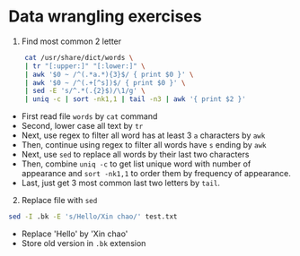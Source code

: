 # Data wrangling exercises 

1. Find most common 2 letter
```bash
    cat /usr/share/dict/words \
    | tr "[:upper:]" "[:lower:]" \ 
    | awk '$0 ~ /^(.*a.*){3}$/ { print $0 }' \
    | awk '$0 ~ /^(.+[^s])$/ { print $0 }' \
    | sed -E 's/^.*(.{2}$)/\1/g' \
    | uniq -c | sort -nk1,1 | tail -n3 | awk '{ print $2 }'
```
- First read file `words` by `cat` command
- Second, lower case all text by `tr`
- Next, use regex to filter all word has at least 3 `a` characters by `awk`
- Then, continue using regex to filter all words have `s` ending by `awk`
- Next, use `sed` to replace all words by their last two characters
- Then, combine `uniq -c` to get list unique word with number of appearance and `sort -nk1,1` to order them by frequency of appearance.
- Last, just get 3 most common last two letters by `tail`.
2. Replace file with `sed`
```bash
sed -I .bk -E 's/Hello/Xin chao/' test.txt
```
- Replace 'Hello' by 'Xin chao'
- Store old version in `.bk` extension
